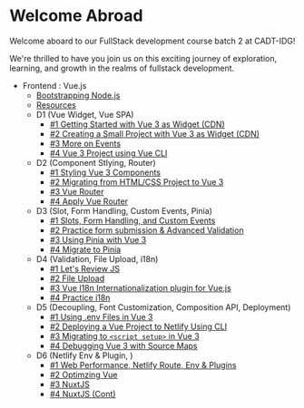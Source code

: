 # Welcome Abroad

Welcome aboard to our FullStack development course batch 2 at CADT-IDG!

We're thrilled to have you join us on this exciting journey of exploration, learning, and growth in the realms of fullstack development.

- Frontend : Vue.js 
  - [Bootstrapping Node.js](/bootstrap_vue.md)
  - [Resources]()
  - D1 (Vue Widget, Vue SPA)
    - [#1 Getting Started with Vue 3 as Widget (CDN)](/Modules/Frontend/D1/S1/guide.md)
    - [#2  Creating a Small Project with Vue 3 as Widget (CDN)](/Modules/Frontend/D1/S2/guide.md)
    - [#3 More on Events](/Modules/Frontend/D1/S3/guide.md)
    - [#4 Vue 3 Project using Vue CLI](/Modules/Frontend/D1/S4/guide.md)
  - D2 (Component Stlying, Router)
    - [#1 Styling Vue 3 Components](/Modules/Frontend/D2/S1/guide.md)
    - [#2 Migrating from HTML/CSS Project to Vue 3](/Modules/Frontend/D2/S2/guide.md)
    - [#3 Vue Router](/Modules/Frontend/D2/S3/guide.md)
    - [#4  Apply Vue Router](/Modules/Frontend/D2/S4/guide.md)
  - D3 (Slot, Form Handling, Custom Events, Pinia)
    - [#1 Slots, Form Handling, and Custom Events](/Modules/Frontend/D3/S1/guide.md)
    - [#2 Practice form submission & Advanced Validation](/Modules/Frontend/D3/S2/guide.md)
    - [#3 Using Pinia with Vue 3](/Modules/Frontend/D3/S3/guide.md)
    - [#4 Migrate to Pinia](/Modules/Frontend/D3/S4/guide.md)
  - D4 (Validation, File Upload, i18n)
    - [#1 Let's Review JS](/Modules/Frontend/D4/S1/guide.md)
    - [#2 File Upload](/Modules/Frontend/D4/S2/guide.md)
    - [#3 Vue I18n Internationalization plugin for Vue.js](/Modules/Frontend/D4/S3/guide.md)
    - [#4 Practice i18n](/Modules/Frontend/D4/S4/guide.md)
  - D5 (Decoupling, Font Customization, Composition API, Deployment)
    - [#1 Using .env Files in Vue 3](/Modules/Frontend/D5/S1/guide.md)
    - [#2 Deploying a Vue Project to Netlify Using CLI](/Modules/Frontend/D5/S2/guide.md)
    - [#3  Migrating to `<script setup>` in Vue 3](/Modules/Frontend/D5/S3/guide.md)
    - [#4 Debugging Vue 3 with Source Maps](/Modules/Frontend/D5/S4/guide.md)
  - D6 (Netlify Env & Plugin, )
    - [#1 Web Performance, Netlify Route, Env & Plugins](/Modules/Frontend/D6/S1/guide.md)
    - [#2 Optimzing Vue](/Modules/Frontend/D6/S2/guide.md)
    - [#3 NuxtJS](/Modules/Frontend/D6/S3/guide.md)
    - [#4 NuxtJS (Cont)](/Modules/Frontend/D6/S4/guide.md)